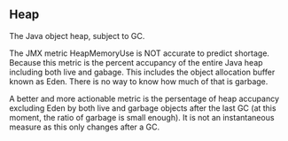 ## Heap
The Java object heap, subject to GC.

The JMX metric HeapMemoryUse is NOT accurate to predict shortage. Because this metric is the percent accupancy of the entire Java heap including both live and gabage. This includes the object allocation buffer known as Eden. There is no way to know how much of that is garbage.

A better and more actionable metric is the persentage of heap accupancy excluding Eden by both live and garbage objects after the last GC (at this moment, the ratio of garbage is small enough). It is not an instantaneous measure as this only changes after a GC.

